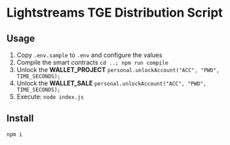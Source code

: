 # Lightstreams TGE Distribution Script

## Usage

1. Copy `.env.sample` to `.env` and configure the values
1. Compile the smart contracts `cd ..; npm run compile`
1. Unlock the **WALLET_PROJECT** `personal.unlockAccount("ACC", "PWD", TIME_SECONDS);`
1. Unlock the **WALLET_SALE** `personal.unlockAccount("ACC", "PWD", TIME_SECONDS);`
1. Execute: `node index.js`

## Install

```
npm i
```